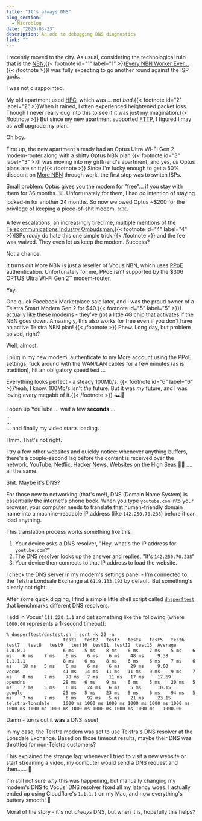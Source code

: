 ```yaml
---
title: "It's always DNS"
blog_section:
  - Microblog
date: "2025-03-23"
description: An ode to debugging DNS diagnostics
link: ""
---
```


I recently moved to the city. As usual, considering the technological ruin that is the [NBN](https://en.wikipedia.org/wiki/National_Broadband_Network),{{< footnote id="1" label="1" >}}[Every NBN Worker Ever...](https://www.youtube.com/watch?v=8AfEhoU44L0){{< /footnote >}}I was fully expecting to go another round against the ISP gods.

I was not disappointed.

My old apartment used [HFC](https://en.wikipedia.org/wiki/Hybrid_fiber-coaxial), which was ... not _bad_.{{< footnote id="2" label="2" >}}When it rained, I often experienced heightened packet loss. Though I never really dug into this to see if it was just my imagination.{{< /footnote >}} But since my new apartment supported [FTTP](https://en.wikipedia.org/wiki/Fiber_to_the_x), I figured I may as well upgrade my plan.

Oh boy.

First up, the new apartment already had an Optus Ultra Wi-Fi Gen 2 modem-router along with a shitty Optus NBN plan.{{< footnote id="3" label="3" >}}I was moving into my girlfriend's apartment, and yes, _all_ Optus plans are shitty{{< /footnote >}} Since I'm lucky enough to get a 50% discount on [More NBN](https://www.more.com.au) through work, the first step was to switch ISPs.

Small problem: Optus gives you the modem for "free"... if you stay with them for 36 months. ☠️. Unfortunately for them, I had _no_ intention of staying locked-in for another 24 months. So now we owed Optus ~$200 for the privilege of keeping a piece-of-shit modem. ☠️☠️.

A few escalations, an increasingly tired me, multiple mentions of the [Telecommunications Industry Ombudsman](https://www.tio.com.au),{{< footnote id="4" label="4" >}}ISPs _really_ do hate this one simple trick.{{< /footnote >}} and the fee was waived. They even let us keep the modem. Success?

Not a chance.

It turns out More NBN is just a reseller of Vocus NBN, which uses [PPoE](https://en.wikipedia.org/wiki/Point-to-Point_Protocol_over_Ethernet) authentication. Unfortunately for me, PPoE isn't supported by the $306 OPTUS Ultra Wi-Fi Gen 2™️ modem-router.

Yay.

One quick Facebook Marketplace sale later, and I was the proud owner of a Telstra Smart Modem Gen 2 for $40.{{< footnote id="5" label="5" >}}I actually like these modems - they've got a little 4G chip that activates if the NBN goes down. Amazingly, this also works for free even if you don't have an active Telstra NBN plan! {{< /footnote >}} Phew. Long day, but problem solved, right?

Well, almost.

I plug in my new modem, authenticate to my More account using the PPoE settings, fuck around with the WAN/LAN cables for a few minutes (as is tradition), hit an obligatory speed test ...

Everything looks perfect - a steady 100Mb/s. {{< footnote id="6" label="6" >}}Yeah, I know. 100Mb/s isn't *the* future. But it was *my* future, and I was loving every megabit of it.{{< /footnote >}} 🏎️💨

I open up YouTube ... wait a few **seconds** 
...  
...  
...  
... and finally my video starts loading.

Hmm. That's not right.

I try a few other websites and quickly notice: whenever anything buffers, there's a couple-second lag before the content is received over the network.
YouTube, Netflix, Hacker News, Websites on the High Seas 🏴‍☠️ .... all the same.

Shit. Maybe it's [DNS](https://en.wikipedia.org/wiki/Domain_Name_System)?

For those new to networking (that's me!), DNS (Domain Name System) is essentially the internet's phone book. When you type `youtube.com` into your browser, your computer needs to translate that human-friendly domain name into a machine-readable IP address (like `142.250.70.238`) before it can load anything.

This translation process works something like this:

1. Your device asks a DNS resolver, "Hey, what's the IP address for `youtube.com`?"
2. The DNS resolver looks up the answer and replies, "It's `142.250.70.238`"
3. Your device then connects to that IP address to load the website.

I check the DNS server in my modem's settings panel - I'm connected to the Telstra Londsale Exchange at `61.9.133.193` by default. But something's clearly not right...

After some quick digging, I find a simple little shell script called [`dnsperftest`](https://github.com/cleanbrowsing/dnsperftest) that benchmarks different DNS resolvers.

I add in Vocus' `111.220.1.1` and get something like the following (where `1000.00` represents a 1-second timeout):

```shell
% dnsperftest/dnstest.sh | sort -k 22 -n
                     test1   test2   test3   test4   test5   test6   test7   test8   test9   test10  test11  test12  test13  Average
1.0.0.1              6 ms    5 ms    8 ms    6 ms    7 ms    5 ms    6 ms    6 ms    7 ms    6 ms    6 ms    6 ms    48 ms     9.38
1.1.1.1              8 ms    6 ms    8 ms    6 ms    6 ms    7 ms    6 ms    18 ms   5 ms    6 ms    6 ms    6 ms    29 ms     9.00
vocus                41 ms   14 ms   11 ms   11 ms   9 ms    9 ms    7 ms    8 ms    7 ms    78 ms   7 ms    11 ms   17 ms     17.69
opendns              28 ms   6 ms    9 ms    6 ms    5 ms    20 ms   5 ms    7 ms    5 ms    6 ms    24 ms   6 ms    5 ms      10.15
google               25 ms   5 ms    23 ms   5 ms    6 ms    94 ms   5 ms    7 ms    7 ms    6 ms    92 ms   5 ms    21 ms     23.15
telstra-lonsdale     1000 ms 1000 ms 1000 ms 1000 ms 1000 ms 1000 ms 1000 ms 1000 ms 1000 ms 1000 ms 1000 ms 1000 ms 1000 ms   1000.00
```

Damn - turns out it **was** a DNS issue!

In my case, the Telstra modem was set to use Telstra's DNS resolver at the Lonsdale Exchange. Based on those timeout results, maybe their DNS was throttled for non-Telstra customers?

This explained the strange lag: whenever I tried to visit a new website or start streaming a video, my computer would send a DNS request and then...... 🐌

I'm still not sure *why* this was happening, but manually changing my modem's DNS to Vocus' DNS resolver fixed all my latency woes. I actually ended up using Cloudflare's `1.1.1.1` on my Mac, and now everything's buttery smooth! 🚀

Moral of the story - it's not _always_ DNS, but when it is, hopefully this helps?
